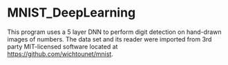 # MNIST_DeepLearning

This program uses a 5 layer DNN to perform digit detection on hand-drawn images of numbers. The data set and its reader were imported from 3rd party MIT-licensed software located at https://github.com/wichtounet/mnist.
